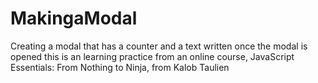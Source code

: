 # MakingaModal
Creating a modal that has a counter and a text written once the modal is opened
this is an learning practice from an online course, JavaScript Essentials: From Nothing to Ninja, from Kalob Taulien
